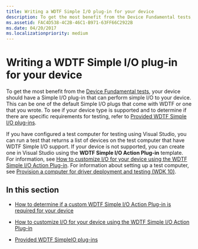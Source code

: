 ```yaml
---
title: Writing a WDTF Simple I/O plug-in for your device
description: To get the most benefit from the Device Fundamental tests, your device should have a Simple I/O plug-in that can perform simple I/O to your device.
ms.assetid: FAC4D538-4C2B-46C1-B971-63FF66C2922B
ms.date: 04/20/2017
ms.localizationpriority: medium
---
```


# Writing a WDTF Simple I/O plug-in for your device

To get the most benefit from the [Device Fundamental tests](../develop/how-to-select-and-configure-the-device-fundamental-tests.md), your device should have a Simple I/O plug-in that can perform simple I/O to your device. This can be one of the default Simple I/O plugs that come with WDTF or one that you wrote. To see if your device type is supported and to determine if there are specific requirements for testing, refer to [Provided WDTF Simple I/O plug-ins](provided-wdtf-simpleio-plug-ins.md).

If you have configured a test computer for testing using Visual Studio, you can run a test that returns a list of devices on the test computer that have WDTF Simple I/O support. If your device is not supported, you can create one in Visual Studio using the **WDTF Simple I/O Action Plug-in** template. For information, see [How to customize I/O for your device using the WDTF Simple I/O Action Plug-in](to-customize-i-o-for-your-device-using-the-wdtf-simple-i-o-action-plug-in.md). For information about setting up a test computer, see [Provision a computer for driver deployment and testing (WDK 10)](../gettingstarted/provision-a-target-computer-wdk-8-1.md).

## In this section

- [How to determine if a custom WDTF Simple I/O Action Plug-in is required for your device](test-your-device-to-see-if-you-need-to-customize-the-wdtf-simple-i-o-action-plug-in.md)

- [How to customize I/O for your device using the WDTF Simple I/O Action Plug-in](to-customize-i-o-for-your-device-using-the-wdtf-simple-i-o-action-plug-in.md)

- [Provided WDTF SimpleIO plug-ins](provided-wdtf-simpleio-plug-ins.md)
